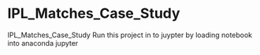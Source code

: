 # IPL_Matches_Case_Study
IPL_Matches_Case_Study
Run this project in to juypter by loading notebook into anaconda jupyter

